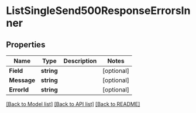 # ListSingleSend500ResponseErrorsInner

## Properties

Name | Type | Description | Notes
------------ | ------------- | ------------- | -------------
**Field** | **string** |  |[optional] 
**Message** | **string** |  |[optional] 
**ErrorId** | **string** |  |[optional] 

[[Back to Model list]](../README.md#documentation-for-models) [[Back to API list]](../README.md#documentation-for-api-endpoints) [[Back to README]](../README.md)


